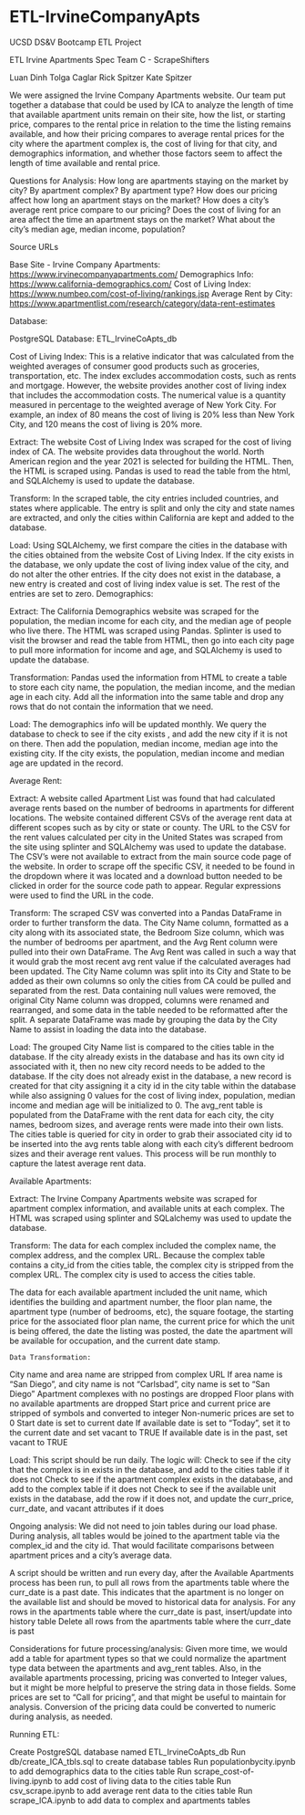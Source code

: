 # ETL-IrvineCompanyApts
UCSD DS&amp;V Bootcamp ETL Project


ETL Irvine Apartments Spec
Team C - ScrapeShifters


Luan Dinh
Tolga Caglar
Rick Spitzer
Kate Spitzer


We were assigned the Irvine Company Apartments website.  Our team put together a database that could be used by ICA to analyze the length of time that available apartment units remain on their site, how the list, or starting price, compares to the rental price in relation to the time the listing remains available, and how their pricing compares to average rental prices for the city where the apartment complex is, the cost of living for that city, and demographics information, and whether those factors seem to affect the length of time available and rental price.

Questions for Analysis:
How long are apartments staying on the market by city?
By apartment complex?
By apartment type?
How does our pricing affect how long an apartment stays on the market?
How does a city’s average rent price compare to our pricing?
Does the cost of living for an area affect the time an apartment stays on the market?
What about the city’s median age, median income, population?




Source URLs

Base Site - Irvine Company Apartments: https://www.irvinecompanyapartments.com/
Demographics Info: https://www.california-demographics.com/
Cost of Living Index: https://www.numbeo.com/cost-of-living/rankings.jsp
Average Rent by City: https://www.apartmentlist.com/research/category/data-rent-estimates









Database:

PostgreSQL Database: ETL_IrvineCoApts_db



Cost of Living Index:
This is a relative indicator that was calculated from the weighted averages of consumer good products such as groceries, transportation, etc. The index excludes accommodation costs, such as rents and mortgage. However, the website provides another cost of living index that includes the accommodation costs. The numerical value is a quantity measured in percentage to the weighted average of New York City. For example, an index of 80 means the cost of living is 20% less than New York City, and 120 means the cost of living is 20% more.

Extract: The website Cost of Living Index was scraped for the cost of living index of CA. The website provides data throughout the world. North American region and the year 2021 is selected for building the HTML. Then, the HTML is scraped using. Pandas is used to read the table from the html, and SQLAlchemy is used to update the database.

Transform: In the scraped table, the city entries included countries, and states where applicable. The entry is split and only the city and state names are extracted, and only the cities within California are kept and added to the database.

Load: Using SQLAlchemy, we first compare the cities in the database with the cities obtained from the website Cost of Living Index. If the city exists in the database, we only update the cost of living index value of the city, and do not alter the other entries. If the city does not exist in the database, a new entry is created and cost of living index value is set. The rest of the entries are set to zero.
Demographics:

Extract: The California Demographics website was scraped for the population, the median income for each city, and the median age of people who live there. The HTML was scraped using Pandas. Splinter is used to visit the browser and read the table from HTML, then go into each city page to pull more information for income and age, and SQLAlchemy is used to update the database.

Transformation: Pandas used the information from HTML to create a table to store each city name, the population, the median income, and the median age in each city. Add all the information into the same table and drop any rows that do not contain the information that we need.

Load: The demographics info will be updated monthly.  We query the database to check to see if the city exists , and add the new city if it is not on there. Then add the population, median income, median age into the existing city.  If the city exists, the population, median income and median age are updated in the record.



Average Rent:

Extract:  A website called Apartment List was found that had calculated average rents based on the number of bedrooms in apartments for different locations.  The website contained different CSVs of the average rent data at different scopes such as by city or state or county.  The URL to the CSV for the rent values calculated per city in the United States was scraped from the site using splinter and SQLAlchemy was used to update the database.  The CSV’s were not available to extract from the main source code page of the website.  In order to scrape off the specific CSV, it needed to be found in the dropdown where it was located and a download button needed to be clicked in order for the source code path to appear.  Regular expressions were used to find the URL in the code.

Transform: The scraped CSV was converted into a Pandas DataFrame in order to further transform the data.  The City Name column, formatted as a city along with its associated state, the Bedroom Size column, which was the number of bedrooms per apartment, and the Avg Rent column were pulled into their own DataFrame.  The Avg Rent was called in such a way that it would grab the most recent avg rent value if the calculated averages had been updated.  The City Name column was split into its City and State to be added as their own columns so only the cities from CA could be pulled and separated from the rest.  Data containing null values were removed, the original City Name column was dropped, columns were renamed and rearranged, and some data in the table needed to be reformatted after the split.  A separate DataFrame was made by grouping the data by the City Name to assist in loading the data into the database.

Load:  The grouped City Name list is compared to the cities table in the database.  If the city already exists in the database and has its own city id associated with it, then no new city record needs to be added to the database.  If the city does not already exist in the database, a new record is created for that city assigning it a city id in the city table within the database while also assigning 0 values for the cost of living index, population, median income and median age will be initialized to 0.  The avg_rent table is populated from the DataFrame with the rent data for each city, the city names, bedroom sizes, and average rents were made into their own lists.  The cities table is queried for city in order to grab their associated city id to be inserted into the avg rents table along with each city’s different bedroom sizes and their average rent values. This process will be run monthly to capture the latest average rent data.


Available Apartments:

Extract: The Irvine Company Apartments website was scraped for apartment complex information, and available units at each complex.  The HTML was scraped using splinter and SQLalchemy was used to update the database.

Transform: The data for each complex included the complex name, the complex address, and the complex URL.  Because the complex table contains a city_id from the cities table, the complex city is stripped from the complex URL.   The complex city is used to access the cities table.

The data for each available apartment included the unit name, which identifies the building and apartment number, the floor plan name, the apartment type (number of bedrooms, etc), the square footage, the starting price for the associated floor plan name, the current price for which the unit is being offered, the date the listing was posted, the date the apartment will be available for occupation, and the current date stamp.

	Data Transformation:

City name and area name are stripped from complex URL
If area name is “San Diego”, and city name is not “Carlsbad”,  city name is set to “San Diego”
Apartment complexes with no postings are dropped
Floor plans with no available apartments are dropped
Start price and current price are stripped of symbols and converted to integer
Non-numeric prices are set to 0
Start date is set to current date
If available date is set to “Today”, set it to the current date and set vacant to TRUE
If available date is in the past, set vacant to TRUE


Load: This script should be run daily.  The logic will:
Check to see if the city that the complex is in exists in the database, and add to the cities table if it does not
Check to see if the apartment complex exists in the database, and add to the complex table if it does not
Check to see if the available unit exists in the database, add the row if it does not, and update the curr_price, curr_date, and vacant attributes if it does


Ongoing analysis:  We did not need to join tables during our load phase.  During analysis, all tables would be joined to the apartment table via the complex_id and the city id.  That would facilitate comparisons between apartment prices and a city’s average data.

A script should be written and run every day, after the Available Apartments process has been run, to pull all rows from the apartments table where the curr_date is a past date.  This indicates that the apartment is no longer on the available list and should be moved to historical data for analysis.
For any rows in the apartments table where the curr_date is past, insert/update into history table
Delete all rows from the apartments table where the curr_date is past



Considerations for future processing/analysis:  Given more time, we would add a table for apartment types so that we could normalize the apartment type data between the apartments and avg_rent tables.  Also, in the available apartments processing, pricing was converted to
Integer values, but it might be more helpful to preserve the string data in those fields.  Some prices are set to “Call for pricing”, and that might be useful to maintain for analysis.  Conversion of the pricing data could be converted to numeric during analysis, as needed.  




Running ETL:

Create PostgreSQL database named ETL_IrvineCoApts_db
Run db/create_ICA_tbls.sql to create database tables
Run populationbycity.ipynb to add demographics data to the cities table
Run scrape_cost-of-living.ipynb to add cost of living data to the cities table
Run csv_scrape.ipynb to add average rent data to the cities table
Run scrape_ICA.ipynb to add data to complex and apartments tables
